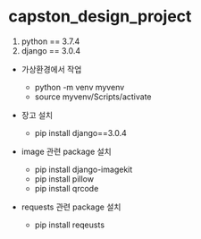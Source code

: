 # capston_design_project
1. python == 3.7.4
2. django == 3.0.4

- 가상환경에서 작업
  - python -m venv myvenv
  - source myvenv/Scripts/activate

- 장고 설치
  - pip install django==3.0.4

- image 관련 package 설치
  - pip install django-imagekit
  - pip install pillow
  - pip install qrcode
- requests 관련 package 설치
  - pip install reqeusts
